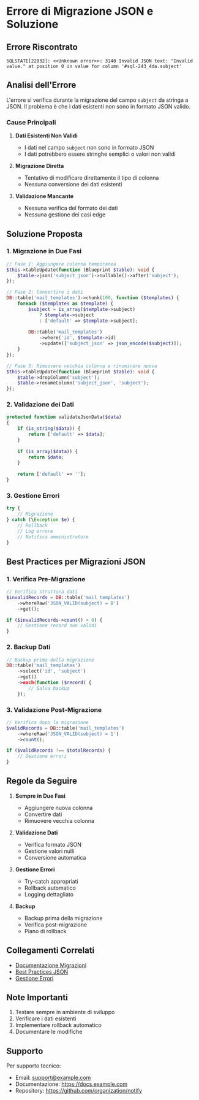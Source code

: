 # Errore di Migrazione JSON e Soluzione

## Errore Riscontrato

```
SQLSTATE[22032]: <<Unknown error>>: 3140 Invalid JSON text: "Invalid value." at position 0 in value for column '#sql-243_4da.subject'
```

## Analisi dell'Errore

L'errore si verifica durante la migrazione del campo `subject` da stringa a JSON. Il problema è che i dati esistenti non sono in formato JSON valido.

### Cause Principali

1. **Dati Esistenti Non Validi**
   - I dati nel campo `subject` non sono in formato JSON
   - I dati potrebbero essere stringhe semplici o valori non validi

2. **Migrazione Diretta**
   - Tentativo di modificare direttamente il tipo di colonna
   - Nessuna conversione dei dati esistenti

3. **Validazione Mancante**
   - Nessuna verifica del formato dei dati
   - Nessuna gestione dei casi edge

## Soluzione Proposta

### 1. Migrazione in Due Fasi

```php
// Fase 1: Aggiungere colonna temporanea
$this->tableUpdate(function (Blueprint $table): void {
    $table->json('subject_json')->nullable()->after('subject');
});

// Fase 2: Convertire i dati
DB::table('mail_templates')->chunk(100, function ($templates) {
    foreach ($templates as $template) {
        $subject = is_array($template->subject) 
            ? $template->subject 
            : ['default' => $template->subject];
            
        DB::table('mail_templates')
            ->where('id', $template->id)
            ->update(['subject_json' => json_encode($subject)]);
    }
});

// Fase 3: Rimuovere vecchia colonna e rinominare nuova
$this->tableUpdate(function (Blueprint $table): void {
    $table->dropColumn('subject');
    $table->renameColumn('subject_json', 'subject');
});
```

### 2. Validazione dei Dati

```php
protected function validateJsonData($data)
{
    if (is_string($data)) {
        return ['default' => $data];
    }
    
    if (is_array($data)) {
        return $data;
    }
    
    return ['default' => ''];
}
```

### 3. Gestione Errori

```php
try {
    // Migrazione
} catch (\Exception $e) {
    // Rollback
    // Log errore
    // Notifica amministratore
}
```

## Best Practices per Migrazioni JSON

### 1. Verifica Pre-Migrazione
```php
// Verifica struttura dati
$invalidRecords = DB::table('mail_templates')
    ->whereRaw('JSON_VALID(subject) = 0')
    ->get();

if ($invalidRecords->count() > 0) {
    // Gestione record non validi
}
```

### 2. Backup Dati
```php
// Backup prima della migrazione
DB::table('mail_templates')
    ->select('id', 'subject')
    ->get()
    ->each(function ($record) {
        // Salva backup
    });
```

### 3. Validazione Post-Migrazione
```php
// Verifica dopo la migrazione
$validRecords = DB::table('mail_templates')
    ->whereRaw('JSON_VALID(subject) = 1')
    ->count();

if ($validRecords !== $totalRecords) {
    // Gestione errori
}
```

## Regole da Seguire

1. **Sempre in Due Fasi**
   - Aggiungere nuova colonna
   - Convertire dati
   - Rimuovere vecchia colonna

2. **Validazione Dati**
   - Verifica formato JSON
   - Gestione valori nulli
   - Conversione automatica

3. **Gestione Errori**
   - Try-catch appropriati
   - Rollback automatico
   - Logging dettagliato

4. **Backup**
   - Backup prima della migrazione
   - Verifica post-migrazione
   - Piano di rollback

## Collegamenti Correlati

- [Documentazione Migrazioni](./MIGRATION_RULES.md)
- [Best Practices JSON](./JSON_BEST_PRACTICES.md)
- [Gestione Errori](./ERROR_HANDLING.md)

## Note Importanti

1. Testare sempre in ambiente di sviluppo
2. Verificare i dati esistenti
3. Implementare rollback automatico
4. Documentare le modifiche

## Supporto

Per supporto tecnico:
- Email: support@example.com
- Documentazione: https://docs.example.com
- Repository: https://github.com/organization/notify 

